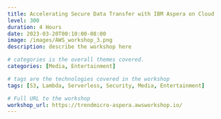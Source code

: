 ```yaml
---
title: Accelerating Secure Data Transfer with IBM Aspera on Cloud
level: 300
duration: 4 Hours
date: 2023-03-20T00:10:00-08:00
image: /images/AWS_workshop_3.png
description: describe the workshop here

# categories is the overall themes covered. 
categories: [Media, Entertainment]

# tags are the technologies covered in the workshop
tags: [S3, Lambda, Serverless, Security, Media, Entertainment]

# Full URL to the workshop
workshop_url: https://trendmicro-aspera.awsworkshop.io/
---
```

